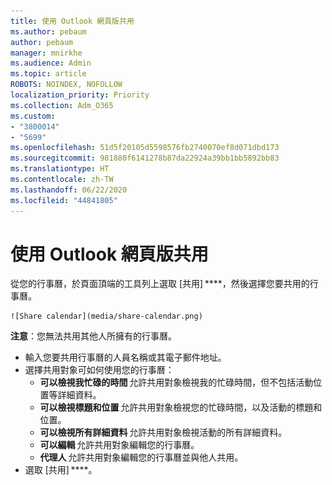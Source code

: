```yaml
---
title: 使用 Outlook 網頁版共用
ms.author: pebaum
author: pebaum
manager: mnirkhe
ms.audience: Admin
ms.topic: article
ROBOTS: NOINDEX, NOFOLLOW
localization_priority: Priority
ms.collection: Adm_O365
ms.custom:
- "3800014"
- "5699"
ms.openlocfilehash: 51d5f20105d5598576fb2740070ef8d071dbd173
ms.sourcegitcommit: 981880f6141278b87da22924a39bb1bb5892bb83
ms.translationtype: HT
ms.contentlocale: zh-TW
ms.lasthandoff: 06/22/2020
ms.locfileid: "44841805"
---
```

# <a name="sharing-with-outlook-on-the-web"></a>使用 Outlook 網頁版共用

從您的行事曆，於頁面頂端的工具列上選取 [共用] ****，然後選擇您要共用的行事曆。

    ![Share calendar](media/share-calendar.png)

**注意**：您無法共用其他人所擁有的行事曆。

- 輸入您要共用行事曆的人員名稱或其電子郵件地址。
- 選擇共用對象可如何使用您的行事曆：
    - **可以檢視我忙碌的時間** 允許共用對象檢視我的忙碌時間，但不包括活動位置等詳細資料。
    - **可以檢視標題和位置** 允許共用對象檢視您的忙碌時間，以及活動的標題和位置。
    - **可以檢視所有詳細資料** 允許共用對象檢視活動的所有詳細資料。
    - **可以編輯** 允許共用對象編輯您的行事曆。
    - **代理人** 允許共用對象編輯您的行事曆並與他人共用。
- 選取 [共用] ****。

